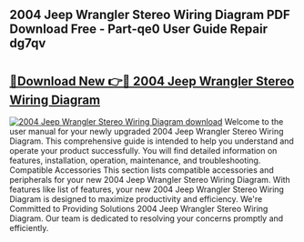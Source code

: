 ## 2004 Jeep Wrangler Stereo Wiring Diagram PDF Download Free - Part-qe0 User Guide Repair dg7qv

# <h2><a href="http://dftpfl.blite.top/?on=2004+Jeep+Wrangler+Stereo+Wiring+Diagram">🔗Download New 👉🔴 2004 Jeep Wrangler Stereo Wiring Diagram</a></h2>

[![2004 Jeep Wrangler Stereo Wiring Diagram download](https://i.imgur.com/lujVjoI.png)](http://dftpfl.blite.top/?on=2004+Jeep+Wrangler+Stereo+Wiring+Diagram)
Welcome to the user manual for your newly upgraded 2004 Jeep Wrangler Stereo Wiring Diagram. This comprehensive guide is intended to help you understand and operate your product successfully. You will find detailed information on features, installation, operation, maintenance, and troubleshooting. Compatible Accessories This section lists compatible accessories and peripherals for your new 2004 Jeep Wrangler Stereo Wiring Diagram. With features like list of features, your new 2004 Jeep Wrangler Stereo Wiring Diagram is designed to maximize productivity and efficiency. We're Committed to Providing Solutions 2004 Jeep Wrangler Stereo Wiring Diagram. Our team is dedicated to resolving your concerns promptly and efficiently.
